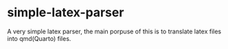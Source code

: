 # simple-latex-parser
A very simple latex parser, the main porpuse of this is to translate latex files into qmd(Quarto) files.
